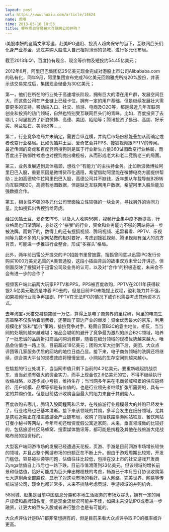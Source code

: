 ```yaml
---
layout: post
url: https://www.huxiu.com/article/14624
name: 虎嗅
time: 2013-05-16 10:53
title: 哪些项目容易被大互联网公司并购？
---
```

i美股李妍的这篇文章写道，赴美IPO遇阻、投资人趋向保守的当下，互联网巨头们化身产业基金，通过并购入股进入自己相对薄弱的领域，进行多元化布局。

截至2013年Q1，百度持有现金、现金等价物及短投约54.45亿美元；

2012年6月，阿里巴巴集团亿25亿美元现金完成对港股上市公司Alibababa.com的私有化，同年9月，阿里集团宣布完成76亿美元回购雅虎所持20%股份，并表示该交易完成后，集团现金储备为30亿美元；

第一，他们在所在的行业处于高速增长阶段，拥有巨大的潜在用户群，发展空间巨大，而这些公司在产业链上已经卡位，拥有一定的用户基础，但是继续发展壮大需要更多的支持。移动端入口、社交、旅游、电商及O2O等，都是最近几年互联网创业和投资的热门领域，自然也特别受互联网巨头们的青睐。比如，百度投资了去哪儿；阿里投资了新浪微博、高德、美团、陌陌等；腾讯投资了易迅、高朋、好乐买、柯兰钻石、美丽说等……

第二，行业竞争格局并未确定，需要合纵连横，并购后市场份额能叠加从而确定或者改变行业格局。比如优酷并土豆、爱奇艺合并PPS、搜狐视频跟PPTV的传闻。最近传闻的奇虎和百度竞购搜狗则是属于行业新生力量360试图改变行业格局，而百度出于防御性考虑也对搜狗抛出橄榄枝，从而形成老大和老二竞购老三的局面。

第三，业务发展遇到具体瓶颈，想找个“有能力”的主扶持业务。比如新浪微博拉阿里巴巴入股，重要原因是微博货币化遇阻，希望借助阿里能在微博电商方面提供帮助；比如高德软件拉阿里巴巴入股，高德公司并不缺钱，近年想从车载导航B2B转向互联网B2C，高德有地图数据，但是缺乏互联网用户数据，希望阿里入股后能加强数据合作。

第五，相关性不强的多元化公司里面独立性较强的一块业务，寻找另外的协同力量。比如搜狐出售搜狗给奇虎。

经过优酷土豆、爱奇艺PPS、以及人人收购56网，视频行业集中度不断提高，行业格局也日渐清晰，身处这个“拼爹”的行业，资金和业务能力不够的网站将进一步被洗牌。而剩下的，数得上的还有搜狐视频、腾讯视频、迅雷看看、PPTV、乐视网等为数不多的几家网站做的相对要好，考虑到搜狐视频、腾讯视频有强大的资方背景，可能进一步推进行业整合，形成“多寡头”格局。

此外，两年前迅雷公开提交的IPO招股书里曾披露，搜狐曾同意以迅雷IPO发行价购买1000万美元迅雷的A类普通股，这段小插曲背后的故事双方未曾公开讲述，但侧面反映了搜狐对于迅雷公司及业务的认可，以及对“合作”的积极态度，未来会不会有进一步的合作？

视频客户端此前两大玩家PPTV和PPS，PPS被百度收购，PPTV在2011年获得软银2.5亿美元融资是冲着IPO去的，但是目前IPO未能提上议程，盈利能力并不强，如果视频行业竞争再加剧，PPTV在无法IPO的情况下或许也需要考虑其他资本方式。

去年淘宝+天猫交易额突破一万亿，算得上是电子商务界的里程碑，阿里的电商生态策略不仅影响着消费者，还带动了周边产业的爆发；资金优势最大的京东，利用规模化扩张和“低价”策略，排挤竞争对手，稳固自营B2C的霸主地位，相反，当当网的处境则越来越难堪；唯品会聪明的避开了竞争最为激烈的综合B2C领域，培养了一批忠诚的品牌折扣商品闪购消费群，随着在细分领域的规模优势越来越大，唯品会估值也一路上涨，目前超过18亿美元；团购大军大批倒下后，美团、大众点评团等几家服务优质的网站的地位日益凸显。接下来，电子商务领域的洗牌还将继续，综合类大平台的规模效应将慢慢呈现，小网站的生存空间则越来越小。

在尴尬的行业处境下，当当网市值只剩下当前的4.2亿美元，要重新崛起挑战京东，当当必须有强大的资金实力，而手上现金仅2.6亿美元的它，不得不继续执行收缩战略，以逐步减小亏损，维持生存；当当网多年来在电商领域积累的供应链经验、用户规模、品牌等都是有价值的，也是行业领先者继续扩张所需要的，具有一定的并购价值。但是目前估计收购当当最大的阻力来自于其创始人。

百度收购去哪儿，腾讯入股同程网和艺龙，在线旅游行业规模最大的并购已经发生了，行业格局也已基本清晰。接下来该领域的并购，多半会发生在细分领域，尤其是携程近期正在推进旅游全产业链布局，收购了包括铁路票务网站铁友、餐饮网站订餐小秘书等网站，今年年初还增资度假公寓途家网。未来，垂直领域做的比较好的，包括旅游社区马蜂窝、搜索媒体酷讯等，都可能是携程及其他在线旅游大佬战略布局的投资标的。

大型客户端网游市场的发展已经遭遇天花板，页游、手游是目前网游市场增长较快的领域，并且占整个网游市场的份额正在不断上升。但由于游戏周期比较短，开发门槛低，容易被抄袭等问题，估值往往比较低，包括在没上市的社交游戏开发商Zynga估值自上市后也一路下跌，目前市值滑落到23亿美元。但该领域的增长前景和低估值，恰好可能成为巨头伸出橄榄枝的考虑，畅游已于本月签订协议收购第七大道剩余全部股权，显示了对这块市场的看好。巨人网络、完美世界、网易等传统端游公司，现金也都非常多，未来不排除考虑页游、手游领域的并购机会。

58同城、赶集是目前中国信息分类和本地生活服务的市场双寡头，拥有一定的用户规模和品牌知名度，但是现金流状况可能并不佳，如果未来没法IPO或者进一步融资，让更大的巨头入股或者进行整合也是有可能的。

大众点评估计是BAT都非常想拥有的，但是目前来看大众点评争取IPO的概率或许更高。

